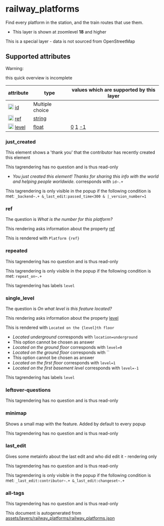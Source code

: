 [//]: # (WARNING: this file is automatically generated. Please find the sources at the bottom and edit those sources)

 railway_platforms 
===================





Find every platform in the station, and the train routes that use them.






  - This layer is shown at zoomlevel **18** and higher


This is a special layer - data is not sourced from OpenStreetMap



 Supported attributes 
----------------------



Warning: 

this quick overview is incomplete



attribute | type | values which are supported by this layer
----------- | ------ | ------------------------------------------
[<img src='https://mapcomplete.org/assets/svg/statistics.svg' height='18px'>](https://taginfo.openstreetmap.org/keys/id#values) [id](https://wiki.openstreetmap.org/wiki/Key:id) | Multiple choice | 
[<img src='https://mapcomplete.org/assets/svg/statistics.svg' height='18px'>](https://taginfo.openstreetmap.org/keys/ref#values) [ref](https://wiki.openstreetmap.org/wiki/Key:ref) | [string](../SpecialInputElements.md#string) | 
[<img src='https://mapcomplete.org/assets/svg/statistics.svg' height='18px'>](https://taginfo.openstreetmap.org/keys/level#values) [level](https://wiki.openstreetmap.org/wiki/Key:level) | [float](../SpecialInputElements.md#float) | [0](https://wiki.openstreetmap.org/wiki/Tag:level%3D0) [1](https://wiki.openstreetmap.org/wiki/Tag:level%3D1) [-1](https://wiki.openstreetmap.org/wiki/Tag:level%3D-1)




### just_created 



This element shows a 'thank you' that the contributor has recently created this element

This tagrendering has no question and is thus read-only





  - *You just created this element! Thanks for sharing this info with the world and helping people worldwide.*  corresponds with  `id~.+`


This tagrendering is only visible in the popup if the following condition is met: `_backend~.+ &_last_edit:passed_time<300 & |_version_number=1`



### ref 



The question is  *What is the number for this platform?*

This rendering asks information about the property  [ref](https://wiki.openstreetmap.org/wiki/Key:ref) 

This is rendered with  `Platform {ref}`





### repeated 



This tagrendering has no question and is thus read-only



This tagrendering is only visible in the popup if the following condition is met: `repeat_on~.+`

This tagrendering has labels  `level`



### single_level 



The question is  *On what level is this feature located?*

This rendering asks information about the property  [level](https://wiki.openstreetmap.org/wiki/Key:level) 

This is rendered with  `Located on the {level}th floor`





  - *Located underground*  corresponds with  `location=underground`
  - This option cannot be chosen as answer
  - *Located on the ground floor*  corresponds with  `level=0`
  - *Located on the ground floor*  corresponds with  ``
  - This option cannot be chosen as answer
  - *Located on the first floor*  corresponds with  `level=1`
  - *Located on the first basement level*  corresponds with  `level=-1`


This tagrendering has labels  `level`



### leftover-questions 



This tagrendering has no question and is thus read-only





### minimap 



Shows a small map with the feature. Added by default to every popup

This tagrendering has no question and is thus read-only





### last_edit 



Gives some metainfo about the last edit and who did edit it - rendering only

This tagrendering has no question and is thus read-only



This tagrendering is only visible in the popup if the following condition is met: `_last_edit:contributor~.+ &_last_edit:changeset~.+`



### all-tags 



This tagrendering has no question and is thus read-only

 

This document is autogenerated from [assets/layers/railway_platforms/railway_platforms.json](https://github.com/pietervdvn/MapComplete/blob/develop/assets/layers/railway_platforms/railway_platforms.json)
